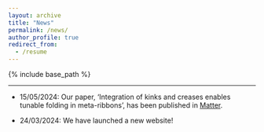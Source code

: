 ```yaml
---
layout: archive
title: "News"
permalink: /news/
author_profile: true
redirect_from:
  - /resume
---
```


{% include base_path %}

---

* 15/05/2024: Our paper, ‘Integration of kinks and creases enables tunable folding in meta-ribbons’, has been published in [Matter](https://www.cell.com/matter/fulltext/S2590-2385(24)00204-2).

* 24/03/2024: We have launched a new website!
